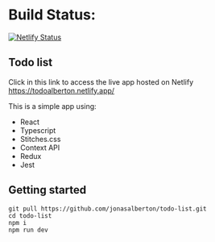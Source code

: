 # Build Status: 
[![Netlify Status](https://api.netlify.com/api/v1/badges/71f0c2c8-bf71-4ae3-a4d6-de9019bd8da3/deploy-status)](https://app.netlify.com/sites/todoalberton/deploys)

## Todo list

Click in this link to access the live app hosted on Netlify https://todoalberton.netlify.app/

This is a simple app using:
- React
- Typescript
- Stitches.css
- Context API
- Redux
- Jest

## Getting started
```
git pull https://github.com/jonasalberton/todo-list.git
cd todo-list
npm i
npm run dev
```
